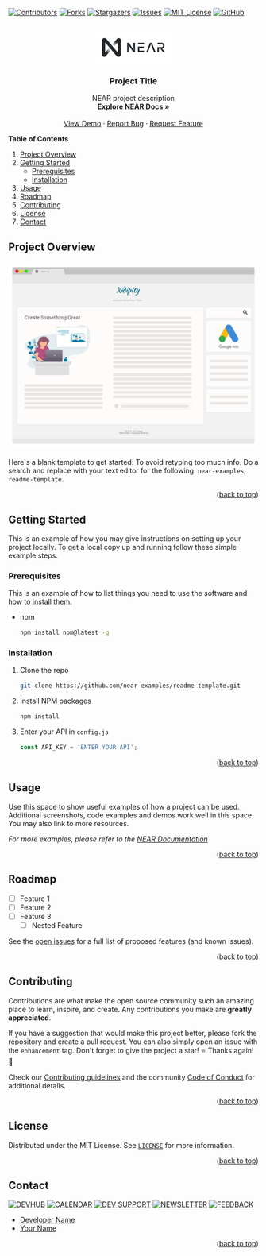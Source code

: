 <a name="readme-top"></a>

<!-- PROJECT SHIELDS -->
[![Contributors][contributors-shield]][contributors-url]
[![Forks][forks-shield]][forks-url]
[![Stargazers][stars-shield]][stars-url]
[![Issues][issues-shield]][issues-url]
[![MIT License][license-shield]][license-url]
[![GitHub][github-shield]][github-url]

<!-- PROJECT LOGO -->
<br />
<div align="center">
  <a href="https://github.com/near-examples/readme-template">
    <img src="https://github.com/near/docs/raw/master/website/static/docs/assets/near_logo.png" alt="Logo" width="30%" />
  </a>

<h3 align="center">Project Title</h3>

  <p align="center">
    NEAR project description
    <br />
    <a href="https://docs.near.org/"><strong>Explore NEAR Docs »</strong></a>
    <br />
    <br />
    <a href="https://github.com/near-examples/readme-template">View Demo</a>
    ·
    <a href="https://github.com/near-examples/readme-template/issues/new?labels=bug&template=bug-report---.md">Report Bug</a>
    ·
    <a href="https://github.com/near-examples/readme-template/issues/new?labels=enhancement&template=feature-request---.md">Request Feature</a>
  </p>
</div>



<!-- TABLE OF CONTENTS -->
  <b>Table of Contents</b>
  <ol>
    <li>
      <a href="#project-overview">Project Overview</a>
    </li>
    <li>
      <a href="#getting-started">Getting Started</a>
      <ul>
        <li><a href="#prerequisites">Prerequisites</a></li>
        <li><a href="#installation">Installation</a></li>
      </ul>
    </li>
    <li><a href="#usage">Usage</a></li>
    <li><a href="#roadmap">Roadmap</a></li>
    <li><a href="#contributing">Contributing</a></li>
    <li><a href="#license">License</a></li>
    <li><a href="#contact">Contact</a></li>
  </ol>



<!-- ABOUT THE PROJECT -->
## Project Overview

[![Product Name Screen Shot][product-screenshot]](https://near.org)

Here's a blank template to get started: To avoid retyping too much info. Do a search and replace with your text editor for the following: `near-examples`, `readme-template`.

<p align="right">(<a href="#readme-top">back to top</a>)</p>

<!-- GETTING STARTED -->
## Getting Started

This is an example of how you may give instructions on setting up your project locally.
To get a local copy up and running follow these simple example steps.

### Prerequisites

This is an example of how to list things you need to use the software and how to install them.
* npm
  ```sh
  npm install npm@latest -g
  ```

### Installation

1. Clone the repo
   ```sh
   git clone https://github.com/near-examples/readme-template.git
   ```
2. Install NPM packages
   ```sh
   npm install
   ```
3. Enter your API in `config.js`
   ```js
   const API_KEY = 'ENTER YOUR API';
   ```

<p align="right">(<a href="#readme-top">back to top</a>)</p>



<!-- USAGE EXAMPLES -->
## Usage

Use this space to show useful examples of how a project can be used. Additional screenshots, code examples and demos work well in this space. You may also link to more resources.

_For more examples, please refer to the [NEAR Documentation](https://docs.near.org)_

<p align="right">(<a href="#readme-top">back to top</a>)</p>



<!-- ROADMAP -->
## Roadmap

- [ ] Feature 1
- [ ] Feature 2
- [ ] Feature 3
    - [ ] Nested Feature

See the [open issues](https://github.com/near-examples/readme-template/issues) for a full list of proposed features (and known issues).

<p align="right">(<a href="#readme-top">back to top</a>)</p>



<!-- CONTRIBUTING -->
## Contributing

Contributions are what make the open source community such an amazing place to learn, inspire, and create. Any contributions you make are **greatly appreciated**.

If you have a suggestion that would make this project better, please fork the repository and create a pull request. You can also simply open an issue with the `enhancement` tag.
Don't forget to give the project a star! ⭐ Thanks again! 🙏

Check our [Contributing guidelines](CONTRIBUTING.md) and the community [Code of Conduct](CODE_OF_CONDUCT.md) for additional details.

<p align="right">(<a href="#readme-top">back to top</a>)</p>


<!-- LICENSE -->
## License

Distributed under the MIT License. See [`LICENSE`](LICENSE) for more information.

<p align="right">(<a href="#readme-top">back to top</a>)</p>


<!-- CONTACT -->
## Contact

[![DEVHUB](https://img.shields.io/badge/DEV_HUB-03BE09?style=for-the-badge)](https://neardevhub.org/)
[![CALENDAR](https://img.shields.io/badge/CALENDAR-F9F502?style=for-the-badge)](https://bit.ly/near-dev-calendar)
[![DEV SUPPORT](https://img.shields.io/badge/DEV_SUPPORT-BE0303?style=for-the-badge)](https://t.me/addlist/VyVjNaP190JlOGMx)
[![NEWSLETTER](https://img.shields.io/badge/NEWSLETTER-0087E5?style=for-the-badge)](https://newsletter.neardevhub.org/)
[![FEEDBACK](https://img.shields.io/badge/FEEDBACK-purple?style=for-the-badge)](https://github.com/orgs/near/discussions/new?category=dev-feedback)

- [Developer Name](https://github.com/github_username)
- [Your Name](https://github.com/github_username)

<p align="right">(<a href="#readme-top">back to top</a>)</p>


<!-- MARKDOWN LINKS & IMAGES -->
<!-- https://www.markdownguide.org/basic-syntax/#reference-style-links -->
[contributors-shield]: https://img.shields.io/github/contributors/near-examples/readme-template.svg?style=for-the-badge
[contributors-url]: https://github.com/near-examples/readme-template/graphs/contributors
[forks-shield]: https://img.shields.io/github/forks/near-examples/readme-template.svg?style=for-the-badge
[forks-url]: https://github.com/near-examples/readme-template/network/members
[stars-shield]: https://img.shields.io/github/stars/near-examples/readme-template.svg?style=for-the-badge
[stars-url]: https://github.com/near-examples/readme-template/stargazers
[issues-shield]: https://img.shields.io/github/issues/near-examples/readme-template.svg?style=for-the-badge
[issues-url]: https://github.com/near-examples/readme-template/issues
[license-shield]: https://img.shields.io/github/license/near-examples/readme-template.svg?style=for-the-badge
[license-url]: https://github.com/near-examples/readme-template/blob/master/LICENSE
[github-shield]: https://img.shields.io/badge/-GitHub-black.svg?style=for-the-badge&logo=github&colorB=555
[github-url]: https://github.com/near/
[product-screenshot]: https://github.com/othneildrew/Best-README-Template/raw/master/images/screenshot.png
